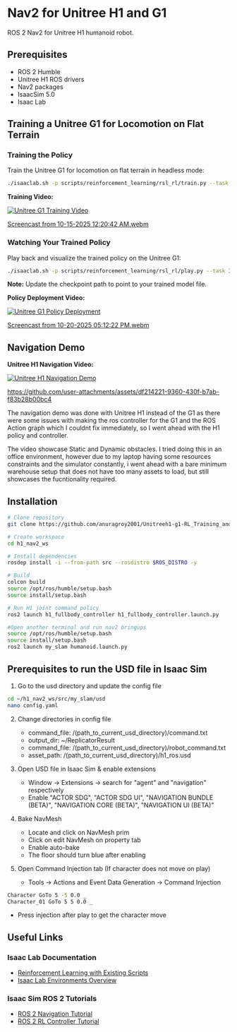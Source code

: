 # Nav2 for Unitree H1 and G1

ROS 2 Nav2 for Unitree H1 humanoid robot.

## Prerequisites

- ROS 2 Humble 
- Unitree H1 ROS drivers
- Nav2 packages
- IsaacSim 5.0
- Isaac Lab

## Training a Unitree G1 for Locomotion on Flat Terrain

### Training the Policy

Train the Unitree G1 for locomotion on flat terrain in headless mode:

```bash
./isaaclab.sh -p scripts/reinforcement_learning/rsl_rl/train.py --task Isaac-Velocity-Flat-G1-v0 --headless
```

**Training Video:**

<!-- Add your training video here -->
[![Unitree G1 Training Video](https://img.shields.io/badge/Video-Training-blue)]()

[Screencast from 10-15-2025 12:20:42 AM.webm](https://github.com/user-attachments/assets/2f1aacb2-e9b6-4b0e-be36-a159f9727475)


### Watching Your Trained Policy

Play back and visualize the trained policy on the Unitree G1:

```bash
./isaaclab.sh -p scripts/reinforcement_learning/rsl_rl/play.py --task Isaac-Velocity-Flat-G1-v0 --num_envs 16 --checkpoint src/humanoid_locomotion_policy_example/h1_fullbody_controller/policy/g1_policy.pt
```

**Note:** Update the checkpoint path to point to your trained model file.

**Policy Deployment Video:**

<!-- Add your policy deployment video here -->
[![Unitree G1 Policy Deployment](https://img.shields.io/badge/Video-Policy%20Deployment-green)]()


[Screencast from 10-20-2025 05:12:22 PM.webm](https://github.com/user-attachments/assets/0bd6f9a4-2806-4af2-b398-0909cbc51d14)


## Navigation Demo

**Unitree H1 Navigation Video:**

<!-- Add your H1 navigation video here -->
[![Unitree H1 Navigation Demo](https://img.shields.io/badge/Video-H1%20Navigation-red)]()

https://github.com/user-attachments/assets/df214221-9360-430f-b7ab-f83b28b00bc4

The navigation demo was done with Unitree H1 instead of the G1 as there were some issues with making the ros controller for the G1 and the ROS Action graph which I couldnt fix immediately, so I went ahead with the H1 policy and controller. 


The video showcase Static and Dynamic obstacles. I tried doing this in an office environment, however due to my laptop having some resources constraints and the simulator constantly, i went ahead with a bare minimum warehouse setup that does not have too many assets to load, but still showcases the fucntionality required.

## Installation

```bash
# Clone repository 
git clone https://github.com/anuragroy2001/Unitreeh1-g1-RL_Training_and_Navigation.git h1_nav2_ws

# Create workspace
cd h1_nav2_ws

# Install dependencies
rosdep install -i --from-path src --rosdistro $ROS_DISTRO -y

# Build
colcon build
source /opt/ros/humble/setup.bash
source install/setup.bash

# Run H1 joint command policy
ros2 launch h1_fullbody_controller h1_fullbody_controller.launch.py

#Open another terminal and run nav2 bringups
source /opt/ros/humble/setup.bash
source install/setup.bash
ros2 launch my_slam humanoid.launch.py
```

## Prerequisites to run the USD file in Isaac Sim

1. Go to the usd directory and update the config file
```bash
cd ~/h1_nav2_ws/src/my_slam/usd
nano config.yaml
```

2. Change directories in config file
   - command_file: /(path_to_current_usd_directory)/command.txt
   - output_dir: ~/ReplicatorResult
   - command_file: /(path_to_current_usd_directory)/robot_command.txt
   - asset_path: /(path_to_current_usd_directory)/h1_ros.usd

3. Open USD file in Isaac Sim & enable extensions
   - Window -> Extensions -> search for "agent" and "navigation" respectively
   - Enable "ACTOR SDG", "ACTOR SDG UI", "NAVIGATION BUNDLE (BETA)", "NAVIGATION CORE (BETA)", "NAVIGATION UI (BETA)"

4. Bake NavMesh
   - Locate and click on NavMesh prim
   - Click on edit NavMesh on property tab
   - Enable auto-bake
   - The floor should turn blue after enabling

5. Open Command Injection tab (If character does not move on play)
   - Tools -> Actions and Event Data Generation -> Command Injection
```bash
Character GoTo 5 -5 0.0 _
Character_01 GoTo 5 5 0.0 _
```
   - Press injection after play to get the character move

## Useful Links

### Isaac Lab Documentation
- [Reinforcement Learning with Existing Scripts](https://isaac-sim.github.io/IsaacLab/main/source/overview/reinforcement-learning/rl_existing_scripts.html)
- [Isaac Lab Environments Overview](https://isaac-sim.github.io/IsaacLab/main/source/overview/environments.html)

### Isaac Sim ROS 2 Tutorials
- [ROS 2 Navigation Tutorial](https://docs.isaacsim.omniverse.nvidia.com/latest/ros2_tutorials/tutorial_ros2_navigation.html)
- [ROS 2 RL Controller Tutorial](https://docs.isaacsim.omniverse.nvidia.com/latest/ros2_tutorials/tutorial_ros2_rl_controller.html)


